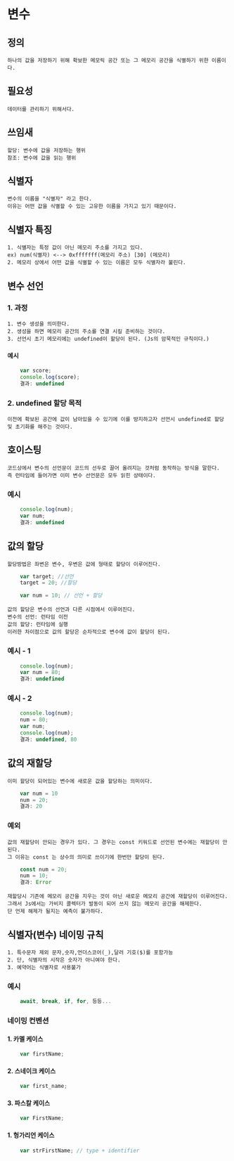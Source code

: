 # 변수
## 정의
    하나의 값을 저장하기 위해 확보한 메모릭 공간 또는 그 메모리 공간을 식별하기 위한 이름이다.

## 필요성
    데이터를 관리하기 위해서다.

## 쓰임새
    할당: 변수에 값을 저장하는 행위
    참조: 변수에 값을 읽는 행위

## 식별자
    변수의 이름을 "식별자" 라고 한다.
    이유는 어떤 값을 식별할 수 있는 고유한 이름을 가지고 있기 때문이다.

## 식별자 특징
    1. 식별자는 특정 값이 아닌 메모리 주소를 가지고 있다.
    ex) num(식별자) <--> 0xfffffff(메모리 주소) [30] (메모리)
    2. 메모리 상에서 어떤 값을 식별할 수 있는 이름은 모두 식별자라 불린다.

## 변수 선언

### 1. 과정
    1. 변수 생성을 의미한다.
    2. 생성을 하면 메모리 공간의 주소를 연결 시킬 준비하는 것이다.
    3. 선언시 초기 메모리에는 undefined이 할당이 된다. (Js의 암묵적인 규칙이다.)
#### 예시
```javascript
    var score;
    console.log(score);
    결과: undefined
```

### 2. undefined 할당 목적
    이전에 확보된 공간에 값이 남아있을 수 있기에 이를 방지하고자 선언시 undefined로 할당 및 초기화를 해주는 것이다.

## 호이스팅 
    코드상에서 변수의 선언문이 코드의 선두로 끌어 올려지는 것처럼 동작하는 방식을 말한다.
    즉 런타임에 들어가면 이미 변수 선언문은 모두 읽힌 상태이다.
### 예시
```javascript
    console.log(num);
    var num;
    결과: undefined
```
## 값의 할당
    할당방법은 좌변은 변수, 우변은 값에 형태로 할당이 이루어진다.
```javascript
    var target; //선언
    target = 20; //할당

    var num = 10; // 선언 + 할당
```
    값의 할당은 변수의 선언과 다른 시점에서 이루어진다.
    변수의 선언: 런타임 이전
    값의 할당: 런타임에 실행
    이러한 차이점으로 값의 할당은 순차적으로 변수에 값이 할당이 된다.
### 예시 - 1
```javascript
    console.log(num);
    var num = 80;
    결과: undefined
```
### 예시 - 2
```javascript
    console.log(num);
    num = 80;
    var num;
    console.log(num);
    결과: undefined, 80
```

## 값의 재할당
    이미 할당이 되어있는 변수에 새로운 값을 할당하는 의미이다.
```javascript
    var num = 10
    num = 20;
    결과: 20
```
### 예외
    값의 재할당이 안되는 경우가 있다. 그 경우는 const 키워드로 선언된 변수에는 재할당이 안된다.
    그 이유는 const 는 상수의 의미로 쓰이기에 한번만 할당이 된다.
```javascript
    const num = 20;
    num = 10;
    결과: Error
```
    재할당시 기존에 메모리 공간을 지우는 것이 아닌 새로운 메모리 공간에 재할당이 이루어진다.
    그래서 Js에서는 가비지 콜렉터가 발동이 되어 쓰지 않는 메모리 공간을 해제한다.
    단 언제 해제가 될지는 예측이 불가하다.
## 식별자(변수) 네이밍 규칙
    1. 특수문자 제외 문자,숫자,언더스코어(_),달러 기호($)를 포함가능
    2. 단, 식별자의 시작은 숫자가 아니여야 한다.
    3. 예약어는 식별자로 사용불가
### 예시
```javascript
    await, break, if, for, 등등...
```
### 네이밍 컨벤션

#### 1. 카멜 케이스
```javascript
    var firstName;
```
#### 2. 스네이크 케이스
```javascript
    var first_name;
```
#### 3. 파스칼 케이스
```javascript
    var FirstName;
```
#### 1. 헝가리언 케이스
```javascript
    var strFirstName; // type + identifier
```
